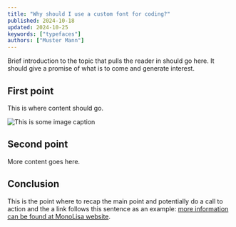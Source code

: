 ```yaml
---
title: "Why should I use a custom font for coding?"
published: 2024-10-18
updated: 2024-10-25
keywords: ["typefaces"]
authors: ["Muster Mann"]
---
```


Brief introduction to the topic that pulls the reader in should go here. It should give a promise of what is to come and generate interest.

## First point

This is where content should go.

![This is some image caption](/images/demo.png)

## Second point

More content goes here.

## Conclusion

This is the point where to recap the main point and potentially do a call to action and the a link follows this sentence as an example: [more information can be found at MonoLisa website](https://monolisa.dev).
